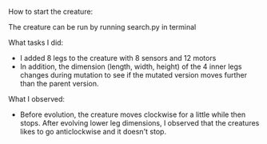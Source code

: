 
How to start the creature:

The creature can be run by running search.py in terminal

What tasks I did:

- I added 8 legs to the creature with 8 sensors and 12 motors
- In addition, the dimension (length, width, height) of the 4 inner legs changes during mutation to see if the mutated version moves further than the parent version.

What I observed:

- Before evolution, the creature moves clockwise for a little while then stops. After evolving lower leg dimensions, I observed that the creatures likes to go  anticlockwise and it doesn't stop.